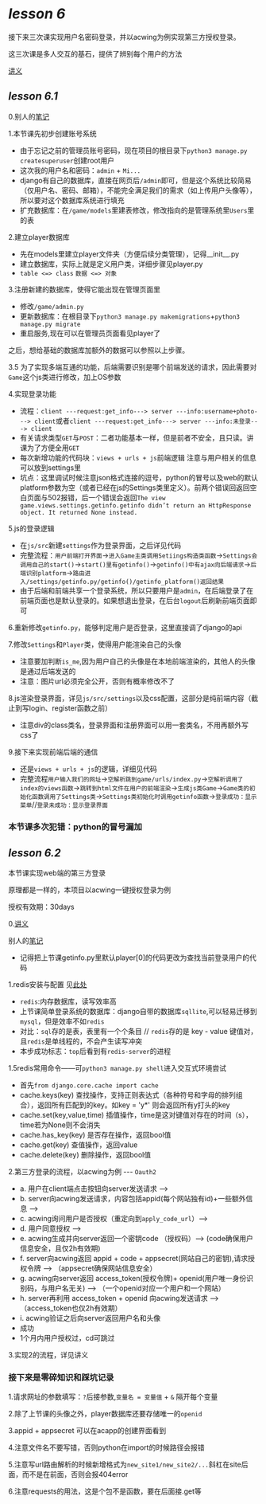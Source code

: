 #  *lesson 6*
接下来三次课实现用户名密码登录，并以acwing为例实现第三方授权登录。

这三次课是多人交互的基石，提供了辨别每个用户的方法

[讲义](https://www.acwing.com/file_system/file/content/whole/index/content/3294700/)

## *lesson 6.1*
0.别人的[笔记](https://www.acwing.com/solution/content/79314/)

1.本节课先初步创建账号系统
- 由于忘记之前的管理员账号密码，现在项目的根目录下`python3 manage.py createsuperuser`创建root用户
- 这次我的用户名和密码：`admin` + `Mi...`
- django有自己的数据库，直接在网页后`/admin`即可，但是这个系统比较简易（仅用户名、密码、邮箱），不能完全满足我们的需求（如上传用户头像等），所以要对这个数据库系统进行填充
- 扩充数据库：在`/game/models`里建表修改，修改指向的是管理系统里`Users`里的表

2.建立player数据库
- 先在models里建立player文件夹（方便后续分类管理），记得__init__.py
- 建立数据库，实际上就是定义用户类，详细步骤见player.py
- `table <=> class`  `数据 <=> 对象 ` 

3.注册新建的数据库，使得它能出现在管理页面里
- 修改`/game/admin.py`
- 更新数据库：在根目录下`python3 manage.py makemigrations`+`python3 manage.py migrate`
- 重启服务,现在可以在管理员页面看见player了

之后，想给基础的数据库加额外的数据可以参照以上步骤。

3.5 为了实现多端互通的功能，后端需要识别是哪个前端发送的请求，因此需要对`Game`这个js类进行修改，加上OS参数

4.实现登录功能
- 流程：`client ---request:get_info---> server ---info:username+photo---> client`或者`client ---request:get_info---> server ---info:未登录---> client`
- 有关请求类型`GET`与`POST`：二者功能基本一样，但是前者不安全，且只读。讲课为了方便全用`GET`
- 每次新增功能的代码块：`views + urls + js`前端逻辑   注意与用户相关的信息可以放到settings里
- 坑点：这里调试时候注意json格式连接的逗号，python的冒号以及web的默认platform参数为空（或者已经在js的Settings类里定义）。前两个错误回返回空白页面与502报错，后一个错误会返回`The view game.views.settings.getinfo.getinfo didn’t return an HttpResponse object. It returned None instead.`

5.js的登录逻辑
- 在`js/src`新建`settings`作为登录界面，之后详见代码
- 完整流程：`用户前端打开界面`->`进入Game主类调用Setiings构造类函数`->`Settings会调用自己的start()`->`start()里有getinfo()`->`getinfo()中有ajax向后端请求`->`后端识别platform`->`路由进入/settings/getinfo.py/getinfo()/getinfo_platform()返回结果`
- 由于后端和前端共享一个登录系统，所以只要用户是`admin`，在后端登录了在前端页面也是默认登录的。如果想退出登录，在后台`logout`后刷新前端页面即可

6.重新修改`getinfo.py`，能够判定用户是否登录，这里直接调了django的api

7.修改`Settings`和`Player`类，使得用户能渲染自己的头像
- 注意要加判断`is_me`,因为用户自己的头像是在本地前端渲染的，其他人的头像是通过后端发送的
- 注意：图片url必须完全公开，否则有概率修改不了

8.js渲染登录界面，详见`js/src/settings`以及css配置，这部分是纯前端内容（截止到写login、register函数之前）
- 注意div的class类名，登录界面和注册界面可以用一套类名，不用再额外写css了

9.接下来实现前端后端的通信
- 还是`views + urls + js`的逻辑，详细见代码
- 完整流程`用户输入我们的网址`->`空解析跳到game/urls/index.py`->`空解析调用了index的views函数`->`跳转到html文件在用户的前端渲染`->`生成js类Game`->`Game类的初始化函数调用了Settings类`->`Settings类初始化时调用getinfo函数`->`登录成功：显示菜单`//`登录未成功：显示登录界面`

### 本节课多次犯错：python的冒号漏加

## *lesson 6.2*
本节课实现web端的第三方登录

原理都是一样的，本项目以acwing一键授权登录为例

授权有效期：30days

0.[讲义](https://www.acwing.com/blog/content/12466/)

别人的[笔记](https://www.acwing.com/solution/content/79354/)

- 记得把上节课getinfo.py里默认player[0]的代码更改为查找当前登录用户的代码

1.redis安装与配置 见[此处](https://www.acwing.com/file_system/file/content/whole/index/content/3294700/)
- `redis`:内存数据库，读写效率高
- 上节课简单登录系统的数据库：django自带的数据库`sqllite`,可以轻易迁移到`mysql`，但是效率不如`redis`
- 对比：`sql`存的是表，表里有一个个条目   // `redis`存的是 key - value 键值对，且`redis`是单线程的，不会产生读写冲突
- 本步成功标志：`top`后看到有`redis-server`的进程

1.5redis常用命令——可`python3 manage.py shell`进入交互式环境尝试
- 首先`from django.core.cache import cache`
- cache.keys(key)  查找操作，支持正则表达式（各种符号和字母的排列组合），返回所有匹配到的key。如key = 'y*' 则会返回所有y打头的key
- cache.set(key,value,time) 插值操作，time是这对键值对存在的时间（s），time若为None则不会消失
- cache.has_key(key) 是否存在操作，返回bool值
- cache.get(key)  查值操作，返回value
- cache.delete(key) 删除操作，返回bool值

2.第三方登录的流程，以acwing为例  --- `Oauth2`
- a. 用户在client端点击按钮向server发送请求 --> 
- b. server向acwing发送请求，内容包括appid(每个网站独有id)+一些额外信息 --> 
- c. acwing询问用户是否授权（重定向到`apply_code_url`）-->
- d. 用户同意授权  -->
- e. acwing生成并向server返回一个密钥code （授权码）-->   (code确保用户信息安全，且仅2h有效期)
- f. server向acwing返回 appid + code + appsecret(网站自己的密钥),请求授权令牌 -->  （appsecret确保网站信息安全）
- g. acwing向server返回 access_token(授权令牌)+ openid(用户唯一身份识别码，与用户名无关) -->      （一个openid对应一个用户和一个网站）
- h. server再利用 access_token + openid 向acwing发送请求  -->   （access_token也仅2h有效期）
- i. acwing验证之后向server返回用户名和头像
- 成功
- 1个月内用户授权过，cd可跳过

3.实现2的流程，详见讲义

### 接下来是零碎知识和踩坑记录
1.请求网址的参数填写：`?`后接参数,`变量名 = 变量值` + `&` 隔开每个变量

2.除了上节课的头像之外，player数据库还要存储唯一的`openid`

3.appid + appsecret 可以在acapp的创建界面看到

4.注意文件名不要写错，否则python在import的时候路径会报错

5.注意写url路由解析的时候新增格式为`new_site1/new_site2/...`斜杠在site后面，而不是在前面，否则会报404error

6.注意requests的用法，这是个包不是函数，要在后面接.get等